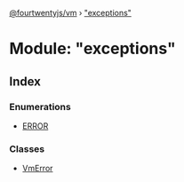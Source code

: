 [@fourtwentyjs/vm](../README.md) › ["exceptions"](_exceptions_.md)

# Module: "exceptions"

## Index

### Enumerations

* [ERROR](../enums/_exceptions_.error.md)

### Classes

* [VmError](../classes/_exceptions_.vmerror.md)
